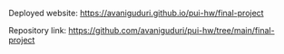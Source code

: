 Deployed website: https://avaniguduri.github.io/pui-hw/final-project

Repository link: https://github.com/avaniguduri/pui-hw/tree/main/final-project